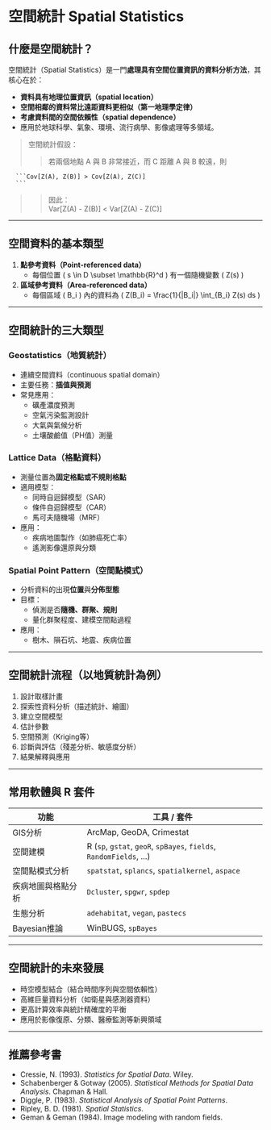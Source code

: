 # 空間統計 Spatial Statistics
## 什麼是空間統計？

空間統計（Spatial Statistics）是一門**處理具有空間位置資訊的資料分析方法**，其核心在於：

- **資料具有地理位置資訊（spatial location）**
- **空間相鄰的資料常比遠距資料更相似（第一地理學定律）**
- **考慮資料間的空間依賴性（spatial dependence）**  
- 應用於地球科學、氣象、環境、流行病學、影像處理等多領域。

> 空間統計假設：  
> > 若兩個地點 A 與 B 非常接近，而 C 距離 A 與 B 較遠，則  
> >
      ```Cov[Z(A), Z(B)] > Cov[Z(A), Z(C)]
      ```
> > 因此：  
> > Var[Z(A) - Z(B)] < Var[Z(A) - Z(C)]

---

## 空間資料的基本類型

1. **點參考資料（Point-referenced data）**  
   - 每個位置 \( s \in D \subset \mathbb{R}^d \) 有一個隨機變數 \( Z(s) \)
2. **區域參考資料（Area-referenced data）**  
   - 每個區域 \( B_i \) 內的資料為 \( Z(B_i) = \frac{1}{|B_i|} \int_{B_i} Z(s) ds \)

---

## 空間統計的三大類型

### Geostatistics（地質統計）

- 連續空間資料（continuous spatial domain）
- 主要任務：**插值與預測**
- 常見應用：
  - 礦產濃度預測
  - 空氣污染監測設計
  - 大氣與氣候分析
  - 土壤酸鹼值（PH值）測量

### Lattice Data（格點資料）

- 測量位置為**固定格點或不規則格點**
- 適用模型：
  - 同時自迴歸模型（SAR）
  - 條件自迴歸模型（CAR）
  - 馬可夫隨機場（MRF）
- 應用：
  - 疾病地圖製作（如肺癌死亡率）
  - 遙測影像還原與分類

### Spatial Point Pattern（空間點模式）

- 分析資料的出現**位置**與**分佈型態**
- 目標：
  - 偵測是否**隨機、群聚、規則**
  - 量化群聚程度、建模空間點過程
- 應用：
  - 樹木、隕石坑、地震、疾病位置

---

## 空間統計流程（以地質統計為例）

1. 設計取樣計畫  
2. 探索性資料分析（描述統計、繪圖）  
3. 建立空間模型  
4. 估計參數  
5. 空間預測（Kriging等）  
6. 診斷與評估（殘差分析、敏感度分析）  
7. 結果解釋與應用

---

## 常用軟體與 R 套件

| 功能 | 工具 / 套件 |
|------|--------------|
| GIS分析 | ArcMap, GeoDA, Crimestat |
| 空間建模 | R (`sp`, `gstat`, `geoR`, `spBayes`, `fields`, `RandomFields`, ...) |
| 空間點模式分析 | `spatstat`, `splancs`, `spatialkernel`, `aspace` |
| 疾病地圖與格點分析 | `Dcluster`, `spgwr`, `spdep` |
| 生態分析 | `adehabitat`, `vegan`, `pastecs` |
| Bayesian推論 | WinBUGS, `spBayes` |

---

## 空間統計的未來發展

- 時空模型結合（結合時間序列與空間依賴性）
- 高維巨量資料分析（如衛星與感測器資料）
- 更高計算效率與統計精確度的平衡
- 應用於影像復原、分類、醫療監測等新興領域

---

## 推薦參考書

- Cressie, N. (1993). *Statistics for Spatial Data*. Wiley.  
- Schabenberger & Gotway (2005). *Statistical Methods for Spatial Data Analysis*. Chapman & Hall.  
- Diggle, P. (1983). *Statistical Analysis of Spatial Point Patterns*.  
- Ripley, B. D. (1981). *Spatial Statistics*.  
- Geman & Geman (1984). Image modeling with random fields.
